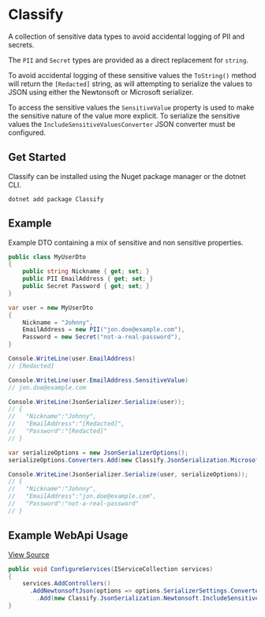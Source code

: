 # Classify
A collection of sensitive data types to avoid accidental logging of PII and secrets.

The `PII` and `Secret` types are provided as a direct replacement for `string`.

To avoid accidental logging of these sensitive values the `ToString()` method will return the
`[Redacted]` string, as will attempting to serialize the values to JSON using either the
Newtonsoft or Microsoft serializer.

To access the sensitive values the `SensitiveValue` property is used to make the sensitive nature
of the value more explicit. To serialize the sensitive values the `IncludeSensitiveValuesConverter`
JSON converter must be configured.


## Get Started
Classify can be installed using the Nuget package manager or the dotnet CLI.
```
dotnet add package Classify
```

## Example
Example DTO containing a mix of sensitive and non sensitive properties.
```c#
public class MyUserDto
{
    public string Nickname { get; set; }
    public PII EmailAddress { get; set; }  
    public Secret Password { get; set; }       
}

var user = new MyUserDto
{
    Nickname = "Johnny",
    EmailAddress = new PII("jon.doe@example.com"),
    Password = new Secret("not-a-real-password"),
}

Console.WriteLine(user.EmailAddress)
// [Redacted]

Console.WriteLine(user.EmailAddress.SensitiveValue)
// jon.doe@example.com

Console.WriteLine(JsonSerializer.Serialize(user));
// {
//   "Nickname":"Johnny",
//   "EmailAddress":"[Redacted]",
//   "Password":"[Redacted]"
// }

var serializeOptions = new JsonSerializerOptions();
serializeOptions.Converters.Add(new Classify.JsonSerialization.Microsoft.IncludeSensitiveValuesConverter());

Console.WriteLine(JsonSerializer.Serialize(user, serializeOptions));
// {
//   "Nickname":"Johnny",
//   "EmailAddress":"jon.doe@example.com",
//   "Password":"not-a-real-password"
// }
```


## Example WebApi Usage
[View Source](https://github.com/ianc1/classify/tree/main/example/ExampleWebApi)

```c#
public void ConfigureServices(IServiceCollection services)
{
    services.AddControllers()
      .AddNewtonsoftJson(options => options.SerializerSettings.Converters
        .Add(new Classify.JsonSerialization.Newtonsoft.IncludeSensitiveValuesConverter()));
}
```
